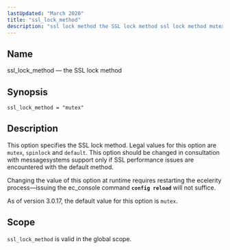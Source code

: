 ```yaml
---
lastUpdated: "March 2020"
title: "ssl_lock_method"
description: "ssl lock method the SSL lock method ssl lock method mutex This option specifies the SSL lock method Legal values for this option are mutex spinlock and default This option should be changed in consultation with messagesystems support only if SSL performance issues are encountered with the default method Changing..."
---
```


<a name="conf.ref.ssl_lock_method"></a> 
## Name

ssl_lock_method — the SSL lock method

## Synopsis

`ssl_lock_method = "mutex"`

<a name="idp11877792"></a> 
## Description

This option specifies the SSL lock method. Legal values for this option are `mutex`, `spinlock` and `default`. This option should be changed in consultation with messagesystems support only if SSL performance issues are encountered with the default method.

Changing the value of this option at runtime requires restarting the ecelerity process—issuing the ec_console command **`config reload`**         will not suffice.

As of version 3.0.17, the default value for this option is `mutex`.

<a name="idp11883520"></a> 
## Scope

`ssl_lock_method` is valid in the global scope.
